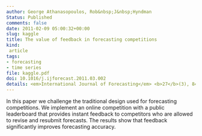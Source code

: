 ```yaml
---
author: George Athanasopoulos, Rob&nbsp;J&nbsp;Hyndman
Status: Published
comments: false
date: 2011-02-09 05:00:32+00:00
slug: kaggle
title: The value of feedback in forecasting competitions
kind:
 article
tags:
- forecasting
- time series
file: kaggle.pdf
doi: 10.1016/j.ijforecast.2011.03.002
details: <em>International Journal of Forecasting</em> <b>27</b>(3), 845-849
---
```


In this paper we challenge the traditional design used for forecasting competitions. We implement an online competition with a public leaderboard that provides instant feedback to competitors who are allowed to revise and resubmit forecasts. The results show that feedback significantly improves forecasting accuracy.<!-- more -->

